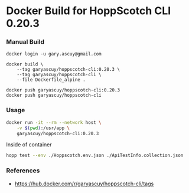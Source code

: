 # Docker Build for HoppScotch CLI 0.20.3

### Manual Build

```
docker login -u gary.ascuy@gmail.com

docker build \
    --tag garyascuy/hoppscotch-cli:0.20.3 \
    --tag garyascuy/hoppscotch-cli \
    --file Dockerfile_alpine .

docker push garyascuy/hoppscotch-cli:0.20.3
docker push garyascuy/hoppscotch-cli
```


### Usage 

```sh
docker run -it --rm --network host \
    -v $(pwd):/usr/app \
    garyascuy/hoppscotch-cli:0.20.3
```

Inside of container
```sh
hopp test --env ./Hoppscotch.env.json ./ApiTestInfo.collection.json
```

### References 

- https://hub.docker.com/r/garyascuy/hoppscotch-cli/tags
